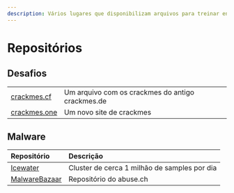 ```yaml
---
description: Vários lugares que disponibilizam arquivos para treinar engenharia reversa
---
```


# Repositórios

## Desafios

|  |  |
| :--- | :--- |
| [crackmes.cf](http://crackmes.cf) | Um arquivo com os crackmes do antigo crackmes.de |
| [crackmes.one](https://crackmes.one) | Um novo site de crackmes |

## Malware

| Repositório | Descrição |
| :--- | :--- |
| [Icewater](http://icewater.io) | Cluster de cerca 1 milhão de samples por dia |
| [MalwareBazaar](https://bazaar.abuse.ch) | Repositório do abuse.ch |



